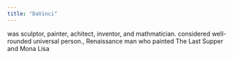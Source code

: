 ```yaml
---
title: "DaVinci"
---
```

was sculptor, painter, achitect, inventor, and mathmatician. considered well-rounded universal person., Renaissance man who painted The Last Supper and Mona Lisa

